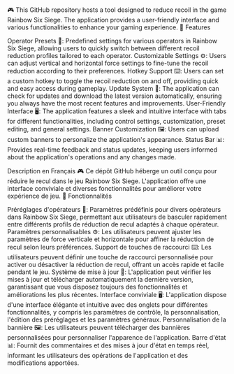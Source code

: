🎮 This GitHub repository hosts a tool designed to reduce recoil in the game Rainbow Six Siege. The application provides a user-friendly interface and various functionalities to enhance your gaming experience. 🚀
Features

Operator Presets 🎯: Predefined settings for various operators in Rainbow Six Siege, allowing users to quickly switch between different recoil reduction profiles tailored to each operator.
Customizable Settings ⚙️: Users can adjust vertical and horizontal force settings to fine-tune the recoil reduction according to their preferences.
Hotkey Support ⌨️: Users can set a custom hotkey to toggle the recoil reduction on and off, providing quick and easy access during gameplay.
Update System 🔄: The application can check for updates and download the latest version automatically, ensuring you always have the most recent features and improvements.
User-Friendly Interface 🖥️: The application features a sleek and intuitive interface with tabs for different functionalities, including control settings, customization, preset editing, and general settings.
Banner Customization 🖼️: Users can upload custom banners to personalize the application's appearance.
Status Bar 📊: Provides real-time feedback and status updates, keeping users informed about the application's operations and any changes made.

Description en Français
🎮 Ce dépôt GitHub héberge un outil conçu pour réduire le recul dans le jeu Rainbow Six Siege. L'application offre une interface conviviale et diverses fonctionnalités pour améliorer votre expérience de jeu. 🚀
Fonctionnalités

Préréglages d'opérateurs 🎯: Paramètres prédéfinis pour divers opérateurs dans Rainbow Six Siege, permettant aux utilisateurs de basculer rapidement entre différents profils de réduction de recul adaptés à chaque opérateur.
Paramètres personnalisables ⚙️: Les utilisateurs peuvent ajuster les paramètres de force verticale et horizontale pour affiner la réduction de recul selon leurs préférences.
Support de touches de raccourci ⌨️: Les utilisateurs peuvent définir une touche de raccourci personnalisée pour activer ou désactiver la réduction de recul, offrant un accès rapide et facile pendant le jeu.
Système de mise à jour 🔄: L'application peut vérifier les mises à jour et télécharger automatiquement la dernière version, garantissant que vous disposez toujours des fonctionnalités et améliorations les plus récentes.
Interface conviviale 🖥️: L'application dispose d'une interface élégante et intuitive avec des onglets pour différentes fonctionnalités, y compris les paramètres de contrôle, la personnalisation, l'édition des préréglages et les paramètres généraux.
Personnalisation de la bannière 🖼️: Les utilisateurs peuvent télécharger des bannières personnalisées pour personnaliser l'apparence de l'application.
Barre d'état 📊: Fournit des commentaires et des mises à jour d'état en temps réel, informant les utilisateurs des opérations de l'application et des modifications apportées.
